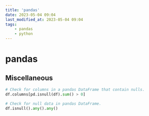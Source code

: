 ```yaml
---
title: 'pandas'
date: 2023-05-04 09:04
last_modified_at: 2023-05-04 09:04
tags:
    - pandas
    - python
---
```


# pandas

## Miscellaneous

```python
# Check for columns in a pandas DataFrame that contain nulls.
df.columns[pd.isnull(df).sum() > 0]

# Check for null data in pandas DataFrame.
df.isnull().any().any()
```
